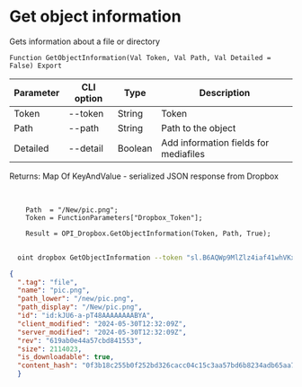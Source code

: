 ﻿---
sidebar_position: 1
---

# Get object information
 Gets information about a file or directory



`Function GetObjectInformation(Val Token, Val Path, Val Detailed = False) Export`

  | Parameter | CLI option | Type | Description |
  |-|-|-|-|
  | Token | --token | String | Token |
  | Path | --path | String | Path to the object |
  | Detailed | --detail | Boolean | Add information fields for mediafiles |

  
  Returns:  Map Of KeyAndValue - serialized JSON response from Dropbox

<br/>




```bsl title="Code example"
    Path  = "/New/pic.png";
    Token = FunctionParameters["Dropbox_Token"];

    Result = OPI_Dropbox.GetObjectInformation(Token, Path, True);
```



```sh title="CLI command example"
    
  oint dropbox GetObjectInformation --token "sl.B6AQWp9MlZlz4iaf41whVKxX9-MXeCiQhPRe4YIRxFmZ3zHsdjmOAatzgaWVhqmlIOvDD6WIUQ..." --path %path% --detail %detail%

```

```json title="Result"
{
  ".tag": "file",
  "name": "pic.png",
  "path_lower": "/new/pic.png",
  "path_display": "/New/pic.png",
  "id": "id:kJU6-a-pT48AAAAAAAABYA",
  "client_modified": "2024-05-30T12:32:09Z",
  "server_modified": "2024-05-30T12:32:09Z",
  "rev": "619ab0e44a57cbd841553",
  "size": 2114023,
  "is_downloadable": true,
  "content_hash": "0f3b18c255b0f252bd326cacc04c15c3aa57bd6b8234adb65aa7bb2987a65492"
  }
```
